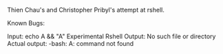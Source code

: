 Thien Chau's and Christopher Pribyl's attempt at rshell.

Known Bugs:

Input: echo A && <ENTER> "A"
Experimental Rshell Output: No such file or directory
Actual output: -bash: A: command not found
